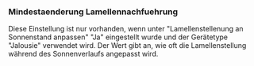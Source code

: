 ﻿### Mindestaenderung Lamellennachfuehrung

Diese Einstellung ist nur vorhanden, wenn unter "Lamellenstellenung an Sonnenstand anpassen" "Ja" eingestellt wurde und der Gerätetype "Jalousie" verwendet wird.
Der Wert gibt an, wie oft die Lamellenstellung während des Sonnenverlaufs angepasst wird.

